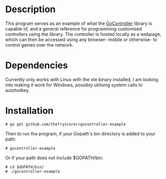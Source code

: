 # Description

This program serves as an example of what the [GoController](http://github.com/thefryscorer/gocontroller) library is capable of, and a general reference for programming customised controllers using the library.
The controller is hosted locally as a webpage, which can then be accessed using any browser- mobile or otherwise- to control games over the network.

# Dependencies

Currently only works with Linux with the xte binary installed, I am looking into making it work for Windows, possibly utilising system calls to autohotkey.

# Installation

    # go get github.com/thefryscorer/gocontroller-example
    
Then to run the program, if your Gopath's bin directory is added to your path:
    
    # gocontroller-example
    
Or if your path does not include $GOPATH/bin:

    # cd $GOPATH/bin/
    # ./gocontroller-example
